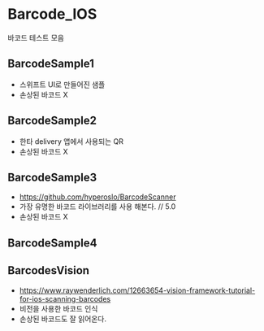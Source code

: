 # Barcode_IOS
바코드 테스트 모음

## BarcodeSample1
- 스위프트 UI로 만들어진 샘플
 - 손상된 바코드 X

## BarcodeSample2
- 한타 delivery 앱에서 사용되는 QR
 - 손상된 바코드 X

## BarcodeSample3
 - https://github.com/hyperoslo/BarcodeScanner
 - 가장 유명한 바코드 라이브러리를 사용 해본다. // 5.0
 - 손상된 바코드 X

## BarcodeSample4
## BarcodesVision
 - https://www.raywenderlich.com/12663654-vision-framework-tutorial-for-ios-scanning-barcodes
 - 비전을 사용한 바코드 인식
 - 손상된 바코드도 잘 읽어온다.